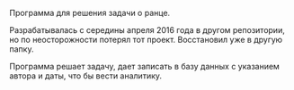 Программа для решения задачи о ранце.

Разрабатывалась с середины апреля 2016 года в другом репозитории, но по неосторожности потерял тот проект.
Восстановил уже в другую папку.

Программа решает задачу, дает записать в базу данных с указанием автора и даты, что бы вести аналитику.
